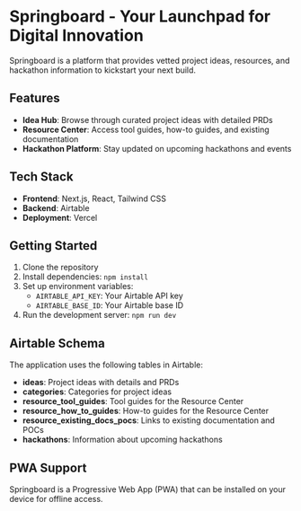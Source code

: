 # Springboard - Your Launchpad for Digital Innovation

Springboard is a platform that provides vetted project ideas, resources, and hackathon information to kickstart your next build.

## Features

- **Idea Hub**: Browse through curated project ideas with detailed PRDs
- **Resource Center**: Access tool guides, how-to guides, and existing documentation
- **Hackathon Platform**: Stay updated on upcoming hackathons and events

## Tech Stack

- **Frontend**: Next.js, React, Tailwind CSS
- **Backend**: Airtable
- **Deployment**: Vercel

## Getting Started

1. Clone the repository
2. Install dependencies: `npm install`
3. Set up environment variables:
   - `AIRTABLE_API_KEY`: Your Airtable API key
   - `AIRTABLE_BASE_ID`: Your Airtable base ID
4. Run the development server: `npm run dev`

## Airtable Schema

The application uses the following tables in Airtable:

- **ideas**: Project ideas with details and PRDs
- **categories**: Categories for project ideas
- **resource_tool_guides**: Tool guides for the Resource Center
- **resource_how_to_guides**: How-to guides for the Resource Center
- **resource_existing_docs_pocs**: Links to existing documentation and POCs
- **hackathons**: Information about upcoming hackathons

## PWA Support

Springboard is a Progressive Web App (PWA) that can be installed on your device for offline access.
